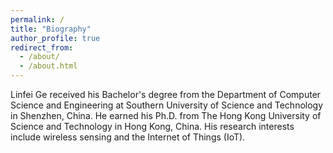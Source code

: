 ```yaml
---
permalink: /
title: "Biography"
author_profile: true
redirect_from: 
  - /about/
  - /about.html
---
```


Linfei Ge received his Bachelor's degree from the Department of Computer Science and Engineering at Southern University of Science and Technology in Shenzhen, China. He earned his Ph.D. from The Hong Kong University of Science and Technology in Hong Kong, China. His research interests include wireless sensing and the Internet of Things (IoT).
